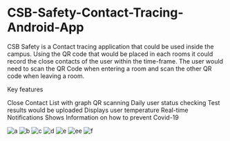 # CSB-Safety-Contact-Tracing-Android-App

CSB Safety is a Contact tracing application that could be used inside the campus. Using the QR code that would be placed in each rooms it could record the close contacts of the user within the time-frame. The user would need to scan the QR Code when entering a room and scan the other QR code when leaving a room.

Key features

Close Contact List with graph
QR scanning
Daily user status checking
Test results would be uploaded
Displays user temperature
Real-time Notifications
Shows Information on how to prevent Covid-19


![a](https://user-images.githubusercontent.com/100606016/158040036-663163dc-8eb5-4f00-a193-32a972c1ca60.png)
![b](https://user-images.githubusercontent.com/100606016/158040039-4e61866a-4c6e-4a06-957d-77cf86bca79e.png)
![c](https://user-images.githubusercontent.com/100606016/158040040-b7594df8-3e27-4ecb-88d7-78522d01b462.png)
![d](https://user-images.githubusercontent.com/100606016/158040041-642062be-8251-4254-aa97-43c764035c67.png)
![e](https://user-images.githubusercontent.com/100606016/158040042-28c88942-694f-4323-944b-dca62683e14a.png)
![ee](https://user-images.githubusercontent.com/100606016/158040043-51cbf6cd-7c11-4e8e-8ae4-448ac8bf6e97.png)
![f](https://user-images.githubusercontent.com/100606016/158040044-e8c8088f-c1c9-4c7a-894e-ea4dec4dbde6.png)
